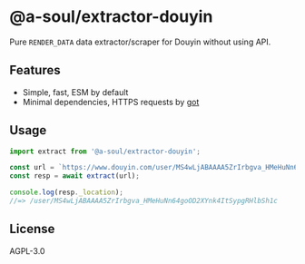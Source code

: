 # @a-soul/extractor-douyin

Pure `RENDER_DATA` data extractor/scraper for Douyin without using API.

## Features

- Simple, fast, ESM by default
- Minimal dependencies, HTTPS requests by [got](https://github.com/sindresorhus/got)

## Usage

```js
import extract from '@a-soul/extractor-douyin';

const url = `https://www.douyin.com/user/MS4wLjABAAAA5ZrIrbgva_HMeHuNn64goOD2XYnk4ItSypgRHlbSh1c`;
const resp = await extract(url);

console.log(resp._location);
//=> /user/MS4wLjABAAAA5ZrIrbgva_HMeHuNn64goOD2XYnk4ItSypgRHlbSh1c
```

## License

AGPL-3.0
